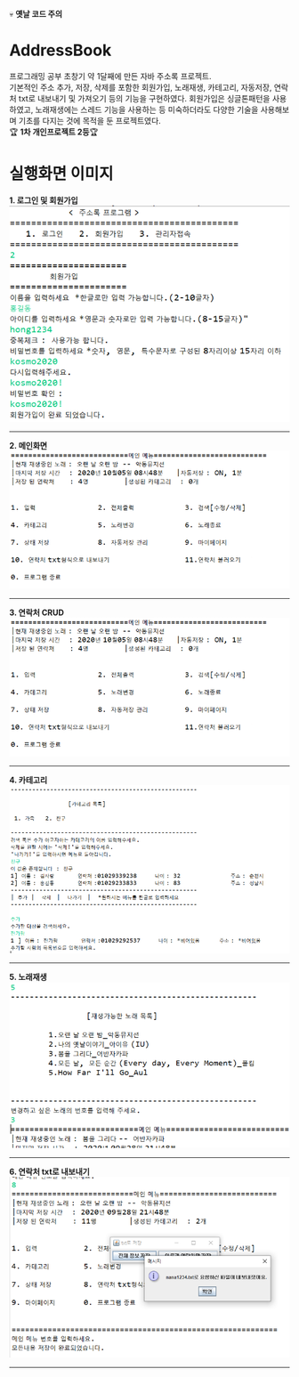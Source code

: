 :skull: **옛날 코드 주의**
# AddressBook

프로그래밍 공부 초창기 약 1달째에 만든 자바 주소록 프로젝트.  
기본적인 주소 추가, 저장, 삭제를 포함한 회원가입, 노래재생, 카테고리, 자동저장, 연락처 txt로 내보내기 및 가져오기 등의 기능을 구현하였다. 회원가입은 싱글톤패턴을 사용하였고, 노래재생에는 스레드 기능을 사용하는 등 미숙하더라도 다양한 기술을 사용해보며 기초를 다지는 것에 목적을 둔 프로젝트였다.  
:trophy: **1차 개인프로젝트 2등**:trophy:

# 실행화면 이미지

**1. 로그인 및 회원가입**  
 ![로그인 및 회원가입 실행 화면 캡쳐](./readme/sign.png)

---

**2. 메인화면**  
 ![메인 화면 실행 화면 캡쳐](./readme/main.png)

---

**3. 연락처 CRUD**  
 ![연락처 CRUD 실행 화면 캡쳐](./readme/main.png)

---

**4. 카테고리**  
 ![카테고리 CRUD  실행 화면 캡쳐](./readme/category.png)

---

**5. 노래재생**  
 ![노래재생 실행 화면 캡쳐](./readme/song.png)

---

**6. 연락처 txt로 내보내기**  
 ![연락처 txt로 내보내기  실행 화면 캡쳐](./readme/saveTxt.png)

---
